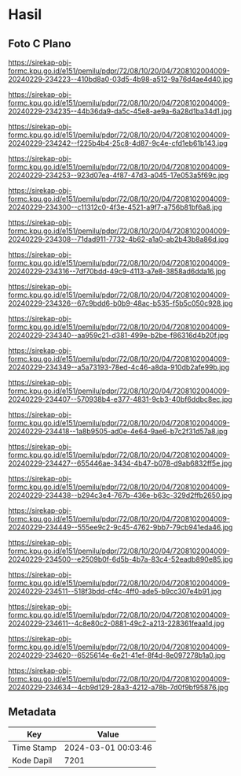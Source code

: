 # Hasil

## Foto C Plano

https://sirekap-obj-formc.kpu.go.id/e151/pemilu/pdpr/72/08/10/20/04/7208102004009-20240229-234223--410bd8a0-03d5-4b98-a512-9a76d4ae4d40.jpg

https://sirekap-obj-formc.kpu.go.id/e151/pemilu/pdpr/72/08/10/20/04/7208102004009-20240229-234235--44b36da9-da5c-45e8-ae9a-6a28d1ba34d1.jpg

https://sirekap-obj-formc.kpu.go.id/e151/pemilu/pdpr/72/08/10/20/04/7208102004009-20240229-234242--f225b4b4-25c8-4d87-9c4e-cfd1eb61b143.jpg

https://sirekap-obj-formc.kpu.go.id/e151/pemilu/pdpr/72/08/10/20/04/7208102004009-20240229-234253--923d07ea-4f87-47d3-a045-17e053a5f69c.jpg

https://sirekap-obj-formc.kpu.go.id/e151/pemilu/pdpr/72/08/10/20/04/7208102004009-20240229-234300--c11312c0-4f3e-4521-a9f7-a756b81bf6a8.jpg

https://sirekap-obj-formc.kpu.go.id/e151/pemilu/pdpr/72/08/10/20/04/7208102004009-20240229-234308--71dad911-7732-4b62-a1a0-ab2b43b8a86d.jpg

https://sirekap-obj-formc.kpu.go.id/e151/pemilu/pdpr/72/08/10/20/04/7208102004009-20240229-234316--7df70bdd-49c9-4113-a7e8-3858ad6dda16.jpg

https://sirekap-obj-formc.kpu.go.id/e151/pemilu/pdpr/72/08/10/20/04/7208102004009-20240229-234326--67c9bdd6-b0b9-48ac-b535-f5b5c050c928.jpg

https://sirekap-obj-formc.kpu.go.id/e151/pemilu/pdpr/72/08/10/20/04/7208102004009-20240229-234340--aa959c21-d381-499e-b2be-f86316d4b20f.jpg

https://sirekap-obj-formc.kpu.go.id/e151/pemilu/pdpr/72/08/10/20/04/7208102004009-20240229-234349--a5a73193-78ed-4c46-a8da-910db2afe99b.jpg

https://sirekap-obj-formc.kpu.go.id/e151/pemilu/pdpr/72/08/10/20/04/7208102004009-20240229-234407--570938b4-e377-4831-9cb3-40bf6ddbc8ec.jpg

https://sirekap-obj-formc.kpu.go.id/e151/pemilu/pdpr/72/08/10/20/04/7208102004009-20240229-234418--1a8b9505-ad0e-4e64-9ae6-b7c2f31d57a8.jpg

https://sirekap-obj-formc.kpu.go.id/e151/pemilu/pdpr/72/08/10/20/04/7208102004009-20240229-234427--655446ae-3434-4b47-b078-d9ab6832ff5e.jpg

https://sirekap-obj-formc.kpu.go.id/e151/pemilu/pdpr/72/08/10/20/04/7208102004009-20240229-234438--b294c3e4-767b-436e-b63c-329d2ffb2650.jpg

https://sirekap-obj-formc.kpu.go.id/e151/pemilu/pdpr/72/08/10/20/04/7208102004009-20240229-234449--555ee9c2-9c45-4762-9bb7-79cb941eda46.jpg

https://sirekap-obj-formc.kpu.go.id/e151/pemilu/pdpr/72/08/10/20/04/7208102004009-20240229-234500--e2509b0f-6d5b-4b7a-83c4-52eadb890e85.jpg

https://sirekap-obj-formc.kpu.go.id/e151/pemilu/pdpr/72/08/10/20/04/7208102004009-20240229-234511--518f3bdd-cf4c-4ff0-ade5-b9cc307e4b91.jpg

https://sirekap-obj-formc.kpu.go.id/e151/pemilu/pdpr/72/08/10/20/04/7208102004009-20240229-234611--4c8e80c2-0881-49c2-a213-228361feaa1d.jpg

https://sirekap-obj-formc.kpu.go.id/e151/pemilu/pdpr/72/08/10/20/04/7208102004009-20240229-234620--6525614e-6e21-41ef-8f4d-8e097278b1a0.jpg

https://sirekap-obj-formc.kpu.go.id/e151/pemilu/pdpr/72/08/10/20/04/7208102004009-20240229-234634--4cb9d129-28a3-4212-a78b-7d0f9bf95876.jpg


## Metadata

| Key        | Value               |
| ---------- | ------------------- |
| Time Stamp | 2024-03-01 00:03:46 |
| Kode Dapil | 7201                |



